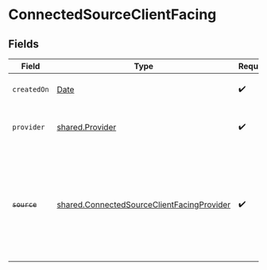 # ConnectedSourceClientFacing


## Fields

| Field                                                                                                                   | Type                                                                                                                    | Required                                                                                                                | Description                                                                                                             |
| ----------------------------------------------------------------------------------------------------------------------- | ----------------------------------------------------------------------------------------------------------------------- | ----------------------------------------------------------------------------------------------------------------------- | ----------------------------------------------------------------------------------------------------------------------- |
| `createdOn`                                                                                                             | [Date](https://developer.mozilla.org/en-US/docs/Web/JavaScript/Reference/Global_Objects/Date)                           | :heavy_check_mark:                                                                                                      | When your item is created                                                                                               |
| `provider`                                                                                                              | [shared.Provider](../../models/shared/provider.md)                                                                      | :heavy_check_mark:                                                                                                      | The provider of this connected source.                                                                                  |
| ~~`source`~~                                                                                                            | [shared.ConnectedSourceClientFacingProvider](../../models/shared/connectedsourceclientfacingprovider.md)                | :heavy_check_mark:                                                                                                      | : warning: ** DEPRECATED **: This will be removed in a future release, please migrate away from it as soon as possible. |